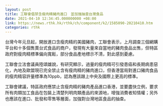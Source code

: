 ```yaml
---
layout: post
title: 工聯會倡禁含瘦肉精豬肉進口　並加強抽查台灣食品
date: 2021-04-10 12:34:45.000000000 +08:00
link: https://news.rthk.hk/rthk/ch/component/k2/1585090-20210410.htm
categories: rthk
---
```


台灣今年元旦起，開放進口含瘦肉精的美國豬肉，工聯會表示，上月調查三個網購平台和十多個售賣台式食品的商户，發現有大量來自當地的豬肉食品出售，但特區政府對瘦肉精標準偏向寬鬆，部分食品產地標示不清，對此感到憂慮。

工聯會立法會議員陸頌雄說，有研究顯示，過量的瘦肉精可引發患癌和長期病患惡化，內地及歐盟現已完全禁止含有瘦肉精的豬肉進口，但香港當局對進口豬肉食品的瘦肉精容許量標凖為10ppb，認為應該跟上中央及國際上更高的標凖。

工聯會建議，特區政府應禁止含瘦肉精的豬肉產品進口香港，並要盡快立例，要求所有肉類加工食品在包裝上清楚列明肉類產品的來源地，增強消費者知情權；另外也應該在進口、批發和零售等層面，加強對台灣地區食品的抽查。
